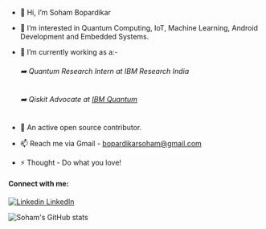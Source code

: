 - 👋 Hi, I’m Soham Bopardikar
- 👀 I’m interested in Quantum Computing, IoT, Machine Learning, Android Development and Embedded Systems.
- 🌱 I’m currently working as a:-

  ###### :arrow_right: Quantum Research Intern at IBM Research India
  
  ###### :arrow_right: Qiskit Advocate at [IBM Quantum](https://qiskit.org/advocates/)
  
- 💞️ An active open source contributor.
- 📫 Reach me via Gmail - bopardikarsoham@gmail.com
- ⚡ Thought - Do what you love!

#### Connect with me:

[![Linkedin](https://i.stack.imgur.com/gVE0j.png) LinkedIn](https://www.linkedin.com/in/sohamb172/)
&nbsp;


![Soham's GitHub stats](https://github-readme-stats.vercel.app/api?username=bopardikarsoham&show_icons=true&theme=black)

<!---
bopardikarsoham/bopardikarsoham is a ✨ special ✨ repository because its `README.md` (this file) appears on your GitHub profile.
You can click the Preview link to take a look at your changes.
--->
